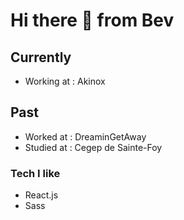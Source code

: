 # Hi there 👋 from Bev

## Currently
- Working at : Akinox

## Past
- Worked at : DreaminGetAway
- Studied at : Cegep de Sainte-Foy

### Tech I like
- React.js
- Sass

<!--
**webeverly/webeverly** is a ✨ _special_ ✨ repository because its `README.md` (this file) appears on your GitHub profile.

Here are some ideas to get you started:

- 🔭 I’m currently working on ...
- 🌱 I’m currently learning ...
- 👯 I’m looking to collaborate on ...
- 🤔 I’m looking for help with ...
- 💬 Ask me about ...
- 📫 How to reach me: ...
- 😄 Pronouns: ...
- ⚡ Fun fact: ...
-->
